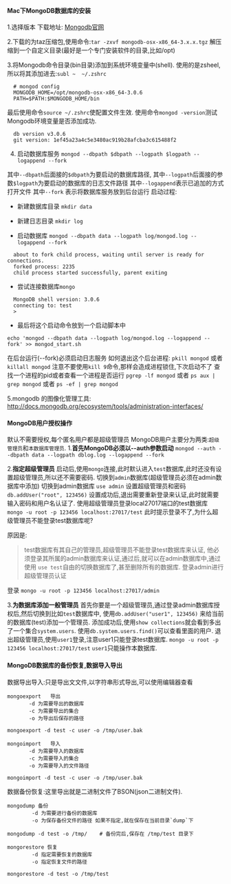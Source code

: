 #### Mac下MongoDB数据库的安装
1.选择版本
  下载地址: [Mongodb官网](http://www.mongodb.org)

2.下载的为taz压缩包,使用命令:`tar -zxvf mongodb-osx-x86_64-3.x.x.tgz`
  解压缩到一个自定义目录(最好是一个专门安装软件的目录,比如/opt)

3.将Mongodb命令目录(bin目录)添加到系统环境变量中(shell).
  使用的是zsheel,所以将其添加进去:`subl ~  ~/.zshrc`

  ```
    # mongod config
    MONGODB_HOME=/opt/mongodb-osx-x86_64-3.0.6
    PATH=$PATH:$MONGODB_HOME/bin
  ```

  最后使用命令`source ~/.zshrc`使配置文件生效.
  使用命令`mongod -version`测试Mongodb环境变量是否添加成功.

  ```
    db version v3.0.6
    git version: 1ef45a23a4c5e3480ac919b28afcba3c615488f2
  ```

4. 启动数据库服务
  `mongod --dbpath $dbpath --logpath $logpath --logappend --fork`

  其中`--dbpath`后面接的`$dbpath`为要启动的数据库路径,
  其中`--logpath`后面接的参数`$logpath`为要启动的数据库的日志文件路径
  其中`--logappend`表示已追加的方式打开文件
  其中`--fork` 表示将数据库服务放到后台运行
  启动过程:
  - 新建数据库目录
  `mkdir data`

  - 新建日志目录
  `mkdir log`

  - 启动数据库
  `mongod --dbpath data --logpath log/mongod.log --logappend --fork`

  ```
    about to fork child process, waiting until server is ready for connections.
    forked process: 2235
    child process started successfully, parent exiting
  ```

  - 尝试连接数据库`mongo`

  ```
    MongoDB shell version: 3.0.6
    connecting to: test
    >
  ```

  - 最后将这个启动命令放到一个启动脚本中

  ```
  echo 'mongod --dbpath data --logpath log/mongod.log --logappend --fork' >> mongod_start.sh
  ```

在后台运行(--fork)必须启动日志服务
如何退出这个后台进程: `pkill mongod` 或者`killall mongod` 注意不要使用`kill 9`命令,那样会造成进程锁住,下次启动不了
查找一个进程的pid或者查看一个进程是否运行 `pgrep -lf mongod` 或者 `ps aux | grep mongod` 或者 `ps -ef | grep mongod`

5.mongodb 的图像化管理工具:
  http://docs.mongodb.org/ecosystem/tools/administration-interfaces/

#### MongoDB用户授权操作
默认不需要授权,每个匿名用户都是超级管理员
  MongoDB用户主要分为两类:`超级管理员`和`本数据库管理员`.
1.**首先MongoDB必须以--auth参数启动**
  `mongod --auth --dbpath data --logpath dblog.log --logappend --fork`

2.**指定超级管理员**
  启动后,使用`mongo`连接,此时默认进入`test`数据库,此时还没有设置超级管理员,所以还不需要密码.
  切换到`admin`数据库(超级管理员必须在admin数据库中添加)
  切换到admin数据库
  `use admin`
  设置超级管理员和密码
  `db.addUser("root", 123456)`
  设置成功后,退出需要重新登录来认证,此时就需要输入密码和用户名认证了.
  使用超级管理员登录local27017端口的test数据库
  `mongo -u root -p 123456 localhost:27017/test`
  此时提示登录不了,为什么超级管理员不能登录test数据库呢?

  原因是:
  > test数据库有其自己的管理员,超级管理员不能登录test数据库来认证,
  > 他必须登录其所属的admin数据库来认证,通过后,就可以在admin数据库中,通过使用
  > `use test`自由的切换数据库了,甚至删除所有的数据库.
  > 登录admin进行超级管理员认证

  登录
  `mongo -u root -p 123456 localhost:27017/admin`

3.**为数据库添加一般管理员**
  首先你要是一个超级管理员,通过登录admin数据库授权后,然后切换到比如`test`数据库中,
  使用`db.addUser("user1", 123456)` 来给当前的数据库(test)添加一个管理员.
  添加成功后,使用`show collections`就会看到多出了一个集合`system.users`.
  使用`db.system.users.find()`可以查看里面的用户.
  退出超级管理员,使用`user1`登录,注意user1只能登录test数据库.
  `mongo -u root -p 123456 localhost:27017/test`
  `user1`只能操作本数据库.

#### MongoDB数据库的备份恢复,数据导入导出

数据导出导入:只是导出文文件,以字符串形式导出,可以使用编辑器查看
```
mongoexport   导出
       -d 为需要导出的数据库
       -c 为需要导出的集合
       -o 为导出后保存的路径

mongoexport -d test -c user -o /tmp/user.bak

mongoimport   导入
       -d 为需要导入的数据库
       -c 为需要导入的集合
       -o 为需要导入的文件路径

mongoimport -d test -c user -o /tmp/user.bak

```

数据备份恢复:这里导出就是二进制文件了BSON(json二进制文件).
```
mongodump 备份
        -d 为需要进行备份的数据库
        -o 为保存备份文件的路径 如果不指定,就在保存在当前目录`dump`下

mongodump -d test -o /tmp/    # 备份完后,保存在 /tmp/test 目录下

mongorestore 恢复
        -d 指定需要恢复的数据库
        -o 指定恢复文件的路径

mongorestore -d test -o /tmp/test


```
